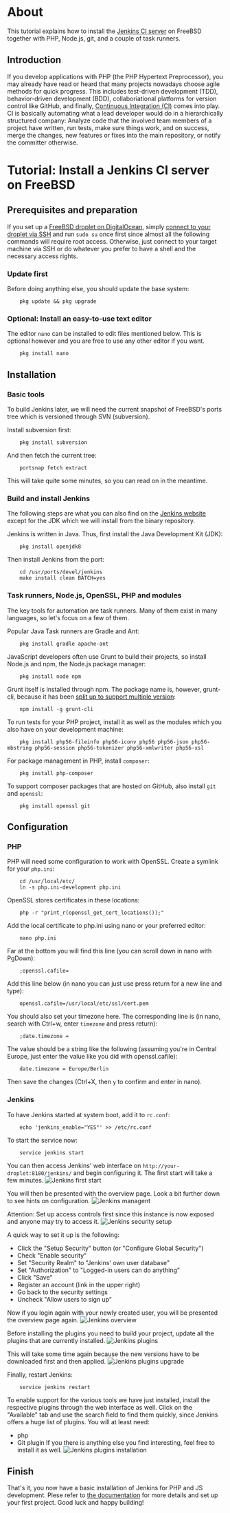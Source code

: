 # About
This tutorial explains how to install the [Jenkins CI server](http://jenkins-ci.org/) on FreeBSD together with PHP, Node.js, git, and a couple of task runners.

## Introduction
If you develop applications with PHP (the PHP Hypertext Preprocessor), you may already have read or heard that many projects nowadays choose agile methods for quick progress. This includes test-driven development (TDD), behavior-driven development (BDD), collaboriational platforms for version control like GitHub, and finally, [Continuous Integration (CI)](http://en.wikipedia.org/wiki/Continuous_integration) comes into play. CI is basically automating what a lead developer would do in a hierarchically structured company: Analyze code that the involved team members of a project have written, run tests, make sure things work, and on success, merge the changes, new features or fixes into the main repository, or notify the committer otherwise.

# Tutorial: Install a Jenkins CI server on FreeBSD

## Prerequisites and preparation
If you set up a [FreeBSD droplet on DigitalOcean](https://www.digitalocean.com/company/blog/presenting-freebsd-how-we-made-it-happen/), simply [connect to your droplet via SSH](https://www.digitalocean.com/community/tutorials/how-to-get-started-with-freebsd-10-1) and run `sudo su` once first since almost all the following commands will require root access. Otherwise, just connect to your target machine via SSH or do whatever you prefer to have a shell and the necessary access rights.

### Update first
Before doing anything else, you should update the base system:
```
    pkg update && pkg upgrade
```

### Optional: Install an easy-to-use text editor
The editor `nano` can be installed to edit files mentioned below. This is optional however and you are free to use any other editor if you want.
```
    pkg install nano
```

## Installation

### Basic tools
To build Jenkins later, we will need the current snapshot of FreeBSD's ports tree which is versioned through SVN (subversion).

Install subversion first:
```
    pkg install subversion
```
And then fetch the current tree:
```
    portsnap fetch extract
```
This will take quite some minutes, so you can read on in the meantime.

### Build and install Jenkins
The following steps are what you can also find on the [Jenkins website](https://wiki.jenkins-ci.org/display/JENKINS/Installing+Jenkins+inside+a+FreeNAS+jail) except for the JDK which we will install from the binary repository.

Jenkins is written in Java. Thus, first install the Java Development Kit (JDK):
```
    pkg install openjdk8
```

Then install Jenkins from the port:
```
    cd /usr/ports/devel/jenkins
    make install clean BATCH=yes
```

### Task runners, Node.js, OpenSSL, PHP and modules
The key tools for automation are task runners. Many of them exist in many languages, so let's focus on a few of them.

Popular Java Task runners are Gradle and Ant:
```
    pkg install gradle apache-ant
```

JavaScript developers often use Grunt to build their projects, so install Node.js and npm, the Node.js package manager:
```
    pkg install node npm
```
Grunt itself is installed through npm. The package name is, however, grunt-cli, because it has been [split up to support multiple version](http://gruntjs.com/getting-started):
```
    npm install -g grunt-cli
```

To run tests for your PHP project, install it as well as the modules which you also have on your development machine:
```
    pkg install php56-fileinfo php56-iconv php56 php56-json php56-mbstring php56-session php56-tokenizer php56-xmlwriter php56-xsl
```

For package management in PHP, install `composer`:
```
    pkg install php-composer
```

To support composer packages that are hosted on GitHub, also install `git` and `openssl`:
```
    pkg install openssl git
```

## Configuration

### PHP
PHP will need some configuration to work with OpenSSL. Create a symlink for your `php.ini`:
```
    cd /usr/local/etc/
    ln -s php.ini-development php.ini
```
OpenSSL stores certificates in these locations:
```
    php -r "print_r(openssl_get_cert_locations());"
```
Add the local certificate to php.ini using nano or your preferred editor:
```
    nano php.ini
```
Far at the bottom you will find this line (you can scroll down in nano with PgDown):
```
    ;openssl.cafile=
```
Add this line below (in nano you can just use press return for a new line and type):
```
    openssl.cafile=/usr/local/etc/ssl/cert.pem
```
You should also set your timezone here. The corresponding line is (in nano, search with Ctrl+w, enter `timezone` and press return):
```
    ;date.timezone =
```
The value should be a string like the following (assuming you're in Central Europe, just enter the value like you did with openssl.cafile):
```
    date.timezone = Europe/Berlin
```
Then save the changes (Ctrl+X, then `y` to confirm and enter in nano).

### Jenkins
To have Jenkins started at system boot, add it to `rc.conf`:
```
    echo 'jenkins_enable="YES"' >> /etc/rc.conf
```
To start the service now:
```
    service jenkins start
```

You can then access Jenkins' web interface on `http://your-droplet:8180/jenkins/` and begin configuring it. The first start will take a few minutes.
![Jenkins first start](img/jenkins-first-start.png?raw=true)

You will then be presented with the overview page. Look a bit further down to see hints on configuration.
![Jenkins managent](img/jenkins-manage.png?raw=true)

Attention: Set up access controls first since this instance is now exposed and anyone may try to access it.
![Jenkins security setup](img/jenkins-security.png?raw=true)

A quick way to set it up is the following:
- Click the "Setup Security" button (or "Configure Global Security")
- Check "Enable security"
- Set "Security Realm" to "Jenkins' own user database"
- Set "Authorization" to "Logged-in users can do anything"
- Click "Save"
- Register an account (link in the upper right)
- Go back to the security settings
- Uncheck "Allow users to sign up"

Now if you login again with your newly created user, you will be presented the overview page again.
![Jenkins overview](img/jenkins-overview.png?raw=true)

Before installing the plugins you need to build your project, update all the plugins that are currently installed.
![Jenkins plugins](img/jenkins-plugins.png)

This will take some time again because the new versions have to be downloaded first and then applied.
![Jenkins plugins upgrade](img/jenkins-plugins-upgrade.png)

Finally, restart Jenkins:
```
    service jenkins restart
```

To enable support for the various tools we have just installed, install the respective plugins through the web interface as well. Click on the "Available" tab and use the search field to find them quickly, since Jenkins offers a huge list of plugins. You will at least need:
- php
- Git plugin
If you there is anything else you find interesting, feel free to install it as well.
![Jenkins plugins installation](img/jenkins-plugins-installation.png)


## Finish
That's it, you now have a basic installation of Jenkins for PHP and JS development. Plese refer to [the documentation](https://wiki.jenkins-ci.org/display/JENKINS/Home) for more details and set up your first project. Good luck and happy building!
